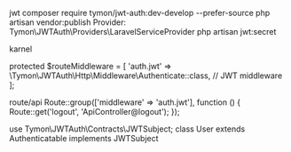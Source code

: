 jwt 
composer require tymon/jwt-auth:dev-develop --prefer-source
php artisan vendor:publish
Provider: Tymon\JWTAuth\Providers\LaravelServiceProvider
php artisan jwt:secret

karnel

protected $routeMiddleware = [
    'auth.jwt'  =>  \Tymon\JWTAuth\Http\Middleware\Authenticate::class, // JWT middleware
];

route/api
Route::group(['middleware' => 'auth.jwt'], function () {
    Route::get('logout', 'ApiController@logout');
});

use Tymon\JWTAuth\Contracts\JWTSubject;
class User extends Authenticatable implements JWTSubject

